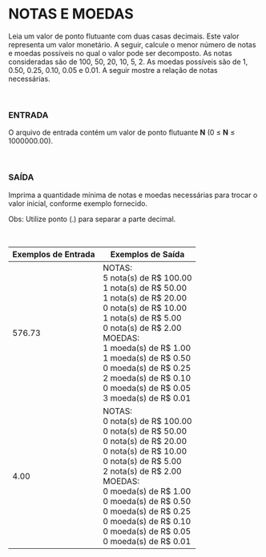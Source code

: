 ﻿# NOTAS E MOEDAS

Leia um valor de ponto flutuante com duas casas decimais. Este valor representa um valor monetário. A seguir, calcule o menor número de notas e moedas possíveis no qual o valor pode ser decomposto. As notas consideradas são de 100, 50, 20, 10, 5, 2. As moedas possíveis são de 1, 0.50, 0.25, 0.10, 0.05 e 0.01. A seguir mostre a relação de notas necessárias.

<br/>

### ENTRADA

O arquivo de entrada contém um valor de ponto flutuante **N** (0 ≤ **N** ≤ 1000000.00).

<br/>

### SAÍDA

Imprima a quantidade mínima de notas e moedas necessárias para trocar o valor inicial, conforme exemplo fornecido.

Obs: Utilize ponto (.) para separar a parte decimal.

<br/>

| Exemplos de Entrada | Exemplos de Saída                                            |
| ------------------- | ------------------------------------------------------------ |
| 576.73              | NOTAS:<br />5 nota(s) de R$ 100.00<br />1 nota(s) de R$ 50.00<br />1 nota(s) de R$ 20.00<br />0 nota(s) de R$ 10.00<br />1 nota(s) de R$ 5.00<br />0 nota(s) de R$ 2.00<br />MOEDAS:<br />1 moeda(s) de R$ 1.00<br />1 moeda(s) de R$ 0.50<br />0 moeda(s) de R$ 0.25<br />2 moeda(s) de R$ 0.10<br />0 moeda(s) de R$ 0.05<br />3 moeda(s) de R$ 0.01 |
| 4.00                | NOTAS:<br />0 nota(s) de R$ 100.00<br />0 nota(s) de R$ 50.00<br />0 nota(s) de R$ 20.00<br />0 nota(s) de R$ 10.00<br />0 nota(s) de R$ 5.00<br />2 nota(s) de R$ 2.00<br />MOEDAS:<br />0 moeda(s) de R$ 1.00<br />0 moeda(s) de R$ 0.50<br />0 moeda(s) de R$ 0.25<br />0 moeda(s) de R$ 0.10<br />0 moeda(s) de R$ 0.05<br />0 moeda(s) de R$ 0.01 |

